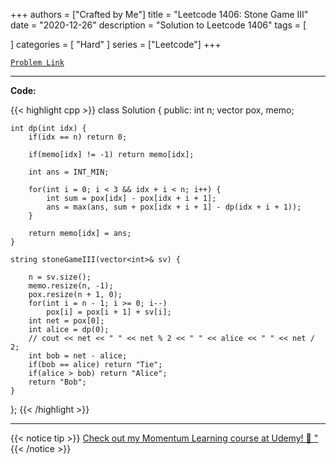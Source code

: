 
+++
authors = ["Crafted by Me"]
title = "Leetcode 1406: Stone Game III"
date = "2020-12-26"
description = "Solution to Leetcode 1406"
tags = [
    
]
categories = [
    "Hard"
]
series = ["Leetcode"]
+++



[`Problem Link`](https://leetcode.com/problems/stone-game-iii/description/)

---

**Code:**

{{< highlight cpp >}}
class Solution {
public:
    int n;
    vector<int> pox, memo;
    
    int dp(int idx) {
        if(idx == n) return 0;
        
        if(memo[idx] != -1) return memo[idx];
        
        int ans = INT_MIN;

        for(int i = 0; i < 3 && idx + i < n; i++) {
            int sum = pox[idx] - pox[idx + i + 1];
            ans = max(ans, sum + pox[idx + i + 1] - dp(idx + i + 1));
        }

        return memo[idx] = ans;
    }
    
    string stoneGameIII(vector<int>& sv) {

        n = sv.size();
        memo.resize(n, -1);
        pox.resize(n + 1, 0);
        for(int i = n - 1; i >= 0; i--)
            pox[i] = pox[i + 1] + sv[i];
        int net = pox[0];
        int alice = dp(0);
        // cout << net << " " << net % 2 << " " << alice << " " << net / 2;
        int bob = net - alice;
        if(bob == alice) return "Tie";
        if(alice > bob) return "Alice";
        return "Bob";
    }
};
{{< /highlight >}}


---


{{< notice tip >}}
[Check out my Momentum Learning course at Udemy! 🚀 "](https://www.udemy.com/course/blind-75-the-data-structures-and-algorithms-essentials/)
{{< /notice >}}

